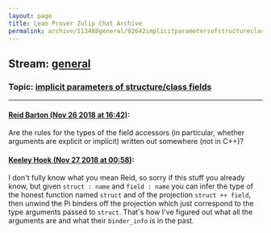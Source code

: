 ```yaml
---
layout: page
title: Lean Prover Zulip Chat Archive 
permalink: archive/113488general/02642implicitparametersofstructureclassfields.html
---
```


## Stream: [general](index.html)
### Topic: [implicit parameters of structure/class fields](02642implicitparametersofstructureclassfields.html)

---

#### [Reid Barton (Nov 26 2018 at 16:42)](https://leanprover.zulipchat.com/#narrow/stream/113488-general/topic/implicit%20parameters%20of%20structure/class%20fields/near/148375439):
Are the rules for the types of the field accessors (in particular, whether arguments are explicit or implicit) written out somewhere (not in C++)?

#### [Keeley Hoek (Nov 27 2018 at 00:58)](https://leanprover.zulipchat.com/#narrow/stream/113488-general/topic/implicit%20parameters%20of%20structure/class%20fields/near/148408330):
I don't fully know what you mean Reid, so sorry if this stuff you already know, but given `struct : name` and `field : name` you can infer the type of the honest function named `struct` and of the projection `struct ++ field`, then unwind the Pi binders off the projection which just correspond to the type arguments passed to `struct`. That's how I've figured out what all the arguments are and what their `binder_info` is in the past.

